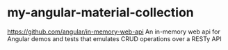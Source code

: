 # my-angular-material-collection

https://github.com/angular/in-memory-web-api An in-memory web api for Angular demos and tests that emulates CRUD operations over a RESTy API
